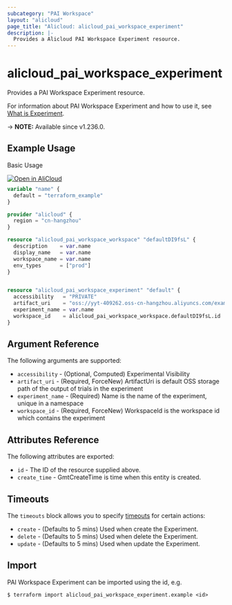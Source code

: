 ```yaml
---
subcategory: "PAI Workspace"
layout: "alicloud"
page_title: "Alicloud: alicloud_pai_workspace_experiment"
description: |-
  Provides a Alicloud PAI Workspace Experiment resource.
---
```


# alicloud_pai_workspace_experiment

Provides a PAI Workspace Experiment resource.



For information about PAI Workspace Experiment and how to use it, see [What is Experiment](https://next.api.alibabacloud.com/document/AIWorkSpace/2021-02-04/CreateExperiment).

-> **NOTE:** Available since v1.236.0.

## Example Usage

Basic Usage

<div style="display: block;margin-bottom: 40px;"><div class="oics-button" style="float: right;position: absolute;margin-bottom: 10px;">
  <a href="https://api.aliyun.com/terraform?resource=alicloud_pai_workspace_experiment&exampleId=24283ef1-ac2b-a17f-8da4-6a364a2880b8daf3f17d&activeTab=example&spm=docs.r.pai_workspace_experiment.0.24283ef1ac&intl_lang=EN_US" target="_blank">
    <img alt="Open in AliCloud" src="https://img.alicdn.com/imgextra/i1/O1CN01hjjqXv1uYUlY56FyX_!!6000000006049-55-tps-254-36.svg" style="max-height: 44px; max-width: 100%;">
  </a>
</div></div>

```terraform
variable "name" {
  default = "terraform_example"
}

provider "alicloud" {
  region = "cn-hangzhou"
}

resource "alicloud_pai_workspace_workspace" "defaultDI9fsL" {
  description    = var.name
  display_name   = var.name
  workspace_name = var.name
  env_types      = ["prod"]
}


resource "alicloud_pai_workspace_experiment" "default" {
  accessibility   = "PRIVATE"
  artifact_uri    = "oss://yyt-409262.oss-cn-hangzhou.aliyuncs.com/example/"
  experiment_name = var.name
  workspace_id    = alicloud_pai_workspace_workspace.defaultDI9fsL.id
}
```

## Argument Reference

The following arguments are supported:
* `accessibility` - (Optional, Computed) Experimental Visibility
* `artifact_uri` - (Required, ForceNew) ArtifactUri is default OSS storage path of the output of trials in the experiment
* `experiment_name` - (Required) Name is the name of the experiment, unique in a namespace
* `workspace_id` - (Required, ForceNew) WorkspaceId is the workspace id which contains the experiment

## Attributes Reference

The following attributes are exported:
* `id` - The ID of the resource supplied above.
* `create_time` - GmtCreateTime is time when this entity is created.

## Timeouts

The `timeouts` block allows you to specify [timeouts](https://www.terraform.io/docs/configuration-0-11/resources.html#timeouts) for certain actions:
* `create` - (Defaults to 5 mins) Used when create the Experiment.
* `delete` - (Defaults to 5 mins) Used when delete the Experiment.
* `update` - (Defaults to 5 mins) Used when update the Experiment.

## Import

PAI Workspace Experiment can be imported using the id, e.g.

```shell
$ terraform import alicloud_pai_workspace_experiment.example <id>
```